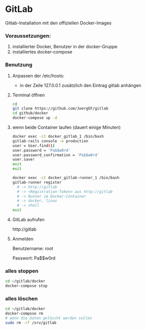 # GitLab

Gitlab-Installation mit den offiziellen Docker-Images

### Voraussetzungen:

1. installierter Docker, Benutzer in der docker-Gruppe
2. installiertes docker-compose

### Benutzung

1. Anpassen der /etc/hosts:

    - in der Zeile 127.0.0.1 zusätzlich den Eintrag gitlab anhängen
    
2. Terminal öffnen

      ```bash
      cd
      git clone https://github.com/JoergEF/gitlab
      cd github/docker
      docker-compose up -d
      ```
      
3. wenn beide Container laufen (dauert einige Minuten)

      ```bash
      docker exec -it docker_gitlab_1 /bin/bash
      gitlab-rails console -e production
      user = User.find(1)
      user.password = 'Pa$$w0rd'
      user.password_confirmation = 'Pa$$w0rd'
      user.save!
      exit
      exit
      
      docker exec -it docker_gitlab-runner_1 /bin/bash
      gitlab-runner register
        # -> http://gitlab
        # -> <Registration-Token> aus http://gitlab
        # -> Runner im Docker-Container
        # -> docker, linux
        # -> shell
      exit
      ```
      
4. GitLab aufrufen

      http://gitlab
      
5. Anmelden

      Benutzername: root
      
      Passwort:     Pa$$w0rd
      
### alles stoppen

```bash
cd ~/gitlab/docker
docker-compose stop
```

### alles löschen

```bash
cd ~/gitlab/docker
docker-compose rm
# wenn die Daten gelöscht werden sollen
sudo rm -rf /srv/gitlab
```
